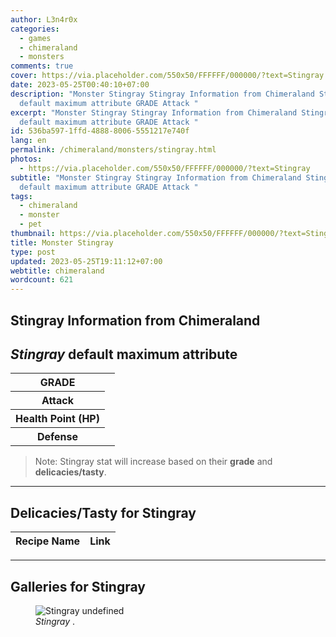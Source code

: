 ```yaml
---
author: L3n4r0x
categories:
  - games
  - chimeraland
  - monsters
comments: true
cover: https://via.placeholder.com/550x50/FFFFFF/000000/?text=Stingray
date: 2023-05-25T00:40:10+07:00
description: "Monster Stingray Stingray Information from Chimeraland Stingray
  default maximum attribute GRADE Attack "
excerpt: "Monster Stingray Stingray Information from Chimeraland Stingray
  default maximum attribute GRADE Attack "
id: 536ba597-1ffd-4888-8006-5551217e740f
lang: en
permalink: /chimeraland/monsters/stingray.html
photos:
  - https://via.placeholder.com/550x50/FFFFFF/000000/?text=Stingray
subtitle: "Monster Stingray Stingray Information from Chimeraland Stingray
  default maximum attribute GRADE Attack "
tags:
  - chimeraland
  - monster
  - pet
thumbnail: https://via.placeholder.com/550x50/FFFFFF/000000/?text=Stingray
title: Monster Stingray
type: post
updated: 2023-05-25T19:11:12+07:00
webtitle: chimeraland
wordcount: 621
---
```


<link
  rel="stylesheet"
  href="https://rawcdn.githack.com/dimaslanjaka/Web-Manajemen/870a349/css/bootstrap-5-3-0-alpha3-wrapper.css"
/>
<section id="bootstrap-wrapper">
  <div data-bs-theme="dark">
    <h2>Stingray Information from Chimeraland</h2>
    <h2 id="attribute"><i>Stingray</i> default maximum attribute</h2>
    <div class="row">
      <div class="col mb-2">
        <div class="card">
          <div class="card-body">
            <table>
              <tr>
                <th>GRADE</th>
                <td><br /></td>
              </tr>
              <tr>
                <th>Attack</th>
                <td></td>
              </tr>
              <tr>
                <th>Health Point (HP)</th>
                <td></td>
              </tr>
              <tr>
                <th>Defense</th>
                <td></td>
              </tr>
            </table>
          </div>
        </div>
      </div>
    </div>
    <blockquote class="bd-callout bd-callout-warning">
      Note: Stingray stat will increase based on their <b>grade</b> and
      <b>delicacies/tasty</b>.
    </blockquote>
    <hr />
    <h2 id="delicacies">Delicacies/Tasty for Stingray</h2>
    <div class="card">
      <div class="card-body">
        <div class="table-responsive">
          <table class="table table-striped">
            <thead>
              <tr>
                <th>Recipe Name</th>
                <th>Link</th>
              </tr>
            </thead>
            <tbody></tbody>
          </table>
        </div>
      </div>
    </div>
    <hr />
    <div id="gallery">
      <h2>Galleries for Stingray</h2>
      <div class="row">
        <div class="col-lg-6 col-12">
          <figure>
            <img
              src="https://www.webmanajemen.com/undefined"
              alt="Stingray undefined"
            />
            <figcaption style="word-wrap: break-word">
              <i>Stingray</i> .
            </figcaption>
          </figure>
        </div>
      </div>
    </div>
  </div>
</section>